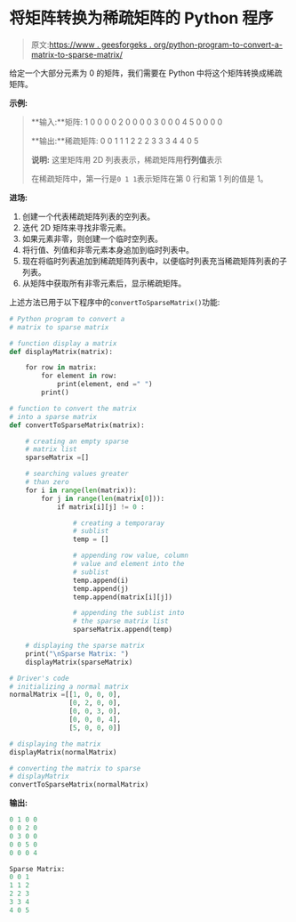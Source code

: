 # 将矩阵转换为稀疏矩阵的 Python 程序

> 原文:[https://www . geesforgeks . org/python-program-to-convert-a-matrix-to-sparse-matrix/](https://www.geeksforgeeks.org/python-program-to-convert-a-matrix-to-sparse-matrix/)

给定一个大部分元素为 0 的矩阵，我们需要在 Python 中将这个矩阵转换成稀疏矩阵。

**示例:**

> **输入:**矩阵:
> 1 0 0 0
> 0 2 0 0
> 0 0 3 0
> 0 0 4
> 5 0 0 0 0
> 
> **输出:**稀疏矩阵:
> 0 0 1
> 1 1 2
> 2 2 3
> 3 3 4
> 4 0 5
> 
> **说明:**
> 这里矩阵用 2D 列表表示，稀疏矩阵用**行列值**表示
> 
> 在稀疏矩阵中，第一行是`0 1 1`表示矩阵在第 0 行和第 1 列的值是 1。

**进场:**

1.  创建一个代表稀疏矩阵列表的空列表。
2.  迭代 2D 矩阵来寻找非零元素。
3.  如果元素非零，则创建一个临时空列表。
4.  将行值、列值和非零元素本身追加到临时列表中。
5.  现在将临时列表追加到稀疏矩阵列表中，以便临时列表充当稀疏矩阵列表的子列表。
6.  从矩阵中获取所有非零元素后，显示稀疏矩阵。

上述方法已用于以下程序中的`convertToSparseMatrix()`功能:

```py
# Python program to convert a
# matrix to sparse matrix

# function display a matrix
def displayMatrix(matrix):

    for row in matrix:
        for element in row:
            print(element, end =" ")
        print()

# function to convert the matrix 
# into a sparse matrix
def convertToSparseMatrix(matrix):

    # creating an empty sparse 
    # matrix list
    sparseMatrix =[]

    # searching values greater 
    # than zero
    for i in range(len(matrix)):
        for j in range(len(matrix[0])):
            if matrix[i][j] != 0 :

                # creating a temporaray
                # sublist
                temp = []

                # appending row value, column 
                # value and element into the 
                # sublist 
                temp.append(i)
                temp.append(j)
                temp.append(matrix[i][j])

                # appending the sublist into
                # the sparse matrix list
                sparseMatrix.append(temp)

    # displaying the sparse matrix
    print("\nSparse Matrix: ") 
    displayMatrix(sparseMatrix)                 

# Driver's code
# initializing a normal matrix
normalMatrix =[[1, 0, 0, 0], 
               [0, 2, 0, 0], 
               [0, 0, 3, 0], 
               [0, 0, 0, 4], 
               [5, 0, 0, 0]] 

# displaying the matrix
displayMatrix(normalMatrix)

# converting the matrix to sparse 
# displayMatrix 
convertToSparseMatrix(normalMatrix)       
```

**输出:**

```py
0 1 0 0 
0 0 2 0 
0 3 0 0 
0 0 5 0 
0 0 0 4 

Sparse Matrix: 
0 0 1 
1 1 2 
2 2 3 
3 3 4 
4 0 5 

```